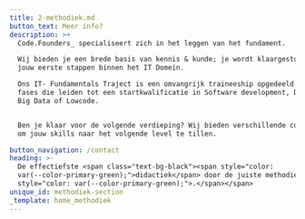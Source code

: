 ```yaml
---
title: 2-methodiek.md
button_text: Meer info?
description: >+
  Code.Founders_ specialiseert zich in het leggen van het fundament.

  Wij bieden je een brede basis van kennis & kunde; je wordt klaargestoomd voor
  jouw eerste stappen binnen het IT Domein.

  Ons IT- Fundamentals Traject is een omvangrijk traineeship opgedeeld in drie
  fases die leiden tot een startkwalificatie in Software development, DevOps,
  Big Data of Lowcode.


  Ben je klaar voor de volgende verdieping? Wij bieden verschillende cursussen
  om jouw skills naar het volgende level te tillen. 

button_navigation: /contact
heading: >-
  De effectiefste <span class="text-bg-black"><span style="color:
  var(--color-primary-green);">didactiek</span> door de juiste methodiek<span
  style="color: var(--color-primary-green);">.</span></span>
unique_id: methodiek-section
_template: home_methodiek
---
```


